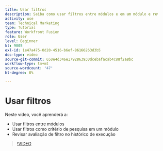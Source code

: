 ```yaml
---
title: Usar filtros
description: Saiba como usar filtros entre módulos e em um módulo e revisar o histórico de execução, tudo em [!DNL Adobe Workfront Fusion].
activity: use
team: Technical Marketing
type: Tutorial
feature: Workfront Fusion
role: User
level: Beginner
kt: 9005
exl-id: 1e47a475-0d20-4516-b6ef-86166263d3b5
doc-type: video
source-git-commit: 650e4d346e1792863930dcebafacab4c88f2a8bc
workflow-type: tm+mt
source-wordcount: '47'
ht-degree: 0%

---
```


# Usar filtros

Neste vídeo, você aprenderá a:

* Usar filtros entre módulos
* Usar filtros como critério de pesquisa em um módulo
* Revisar avaliação de filtro no histórico de execução

>[!VIDEO](https://video.tv.adobe.com/v/335265/?quality=12&learn=on)
